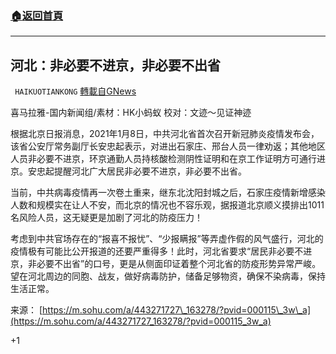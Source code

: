 ###  [:house:返回首頁](https://github.com/ourhimalayas/txt)
---

## 河北：非必要不进京，非必要不出省
` HAIKUOTIANKONG` [轉載自GNews](https://gnews.org/zh-hans/731142/)

喜马拉雅-国内新闻组/素材：HK小蚂蚁 校对：文迹～见证神迹

根据北京日报消息，2021年1月8日，中共河北省首次召开新冠肺炎疫情发布会，该省公安厅常务副厅长安忠起表示，对进出石家庄、邢台人员一律劝返；其他地区人员非必要不进京，环京通勤人员持核酸检测阴性证明和在京工作证明方可通行进京。安忠起提醒河北广大居民非必要不进京，非必要不出省。

当前，中共病毒疫情再一次卷土重来，继东北沈阳封城之后，石家庄疫情新增感染人数和规模实在让人不安，而北京的情况也不容乐观，据报道北京顺义摸排出1011名风险人员，这无疑更是加剧了河北的防疫压力！

考虑到中共官场存在的“报喜不报忧”、“少报瞒报”等弄虚作假的风气盛行，河北的疫情极有可能比公开报道的还要严重得多！此时，河北省要求“居民非必要不进京，非必要不出省”的口号，更是从侧面印证着整个河北省的防疫形势异常严峻。望在河北周边的同胞、战友，做好病毒防护，储备足够物资，确保不染病毒，保持生活正常。

来源：
[https://m.sohu.com/a/443271727\_163278/?pvid=000115\_3w\_a](https://m.sohu.com/a/443271727_163278/?pvid=000115_3w_a)

+1
